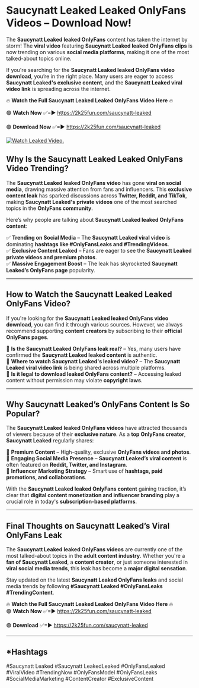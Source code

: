 # Saucynatt Leaked Leaked OnlyFans Videos – Download Now!

The **Saucynatt Leaked leaked OnlyFans** content has taken the internet by storm! The **viral video** featuring **Saucynatt Leaked leaked OnlyFans clips** is now trending on various **social media platforms**, making it one of the most talked-about topics online.  

If you're searching for the **Saucynatt Leaked leaked OnlyFans video download**, you’re in the right place. Many users are eager to access **Saucynatt Leaked's exclusive content**, and the **Saucynatt Leaked viral video link** is spreading across the internet.  

🔥 **Watch the Full Saucynatt Leaked Leaked OnlyFans Video Here** 🔥  

🟢 **Watch Now** ✅=► https://2k25fun.com/saucynatt-leaked

🟢 **Download Now** ✅=► https://2k25fun.com/saucynatt-leaked

[![Watch Leaked Video.](https://miro.medium.com/v2/resize:fit:828/format:webp/1*cilzJN44JGOrTw9NJCrNHA.gif "Watch Leaked Video")](https://2k25fun.com/saucynatt-leaked)

## **Why Is the Saucynatt Leaked Leaked OnlyFans Video Trending?**  

The **Saucynatt Leaked leaked OnlyFans video** has gone **viral on social media**, drawing massive attention from fans and influencers. This **exclusive content leak** has sparked discussions across **Twitter, Reddit, and TikTok**, making **Saucynatt Leaked's private videos** one of the most searched topics in the **OnlyFans community**.  

Here’s why people are talking about **Saucynatt Leaked leaked OnlyFans content**:  

✅ **Trending on Social Media** – The **Saucynatt Leaked viral video** is dominating **hashtags like #OnlyFansLeaks and #TrendingVideos**.  
✅ **Exclusive Content Leaked** – Fans are eager to see the **Saucynatt Leaked private videos and premium photos**.  
✅ **Massive Engagement Boost** – The leak has skyrocketed **Saucynatt Leaked’s OnlyFans page** popularity.  

---

## **How to Watch the Saucynatt Leaked Leaked OnlyFans Video?**  

If you're looking for the **Saucynatt Leaked leaked OnlyFans video download**, you can find it through various sources. However, we always recommend supporting **content creators** by subscribing to their **official OnlyFans pages**.  

🔹 **Is the Saucynatt Leaked OnlyFans leak real?** – Yes, many users have confirmed the **Saucynatt Leaked leaked content** is authentic.  
🔹 **Where to watch Saucynatt Leaked's leaked video?** – The **Saucynatt Leaked viral video link** is being shared across multiple platforms.  
🔹 **Is it legal to download leaked OnlyFans content?** – Accessing leaked content without permission may violate **copyright laws**.  

---

## **Why Saucynatt Leaked’s OnlyFans Content Is So Popular?**  

The **Saucynatt Leaked leaked OnlyFans videos** have attracted thousands of viewers because of their **exclusive nature**. As a **top OnlyFans creator**, **Saucynatt Leaked** regularly shares:  

📌 **Premium Content** – High-quality, exclusive **OnlyFans videos and photos**.  
📌 **Engaging Social Media Presence** – **Saucynatt Leaked’s viral content** is often featured on **Reddit, Twitter, and Instagram**.  
📌 **Influencer Marketing Strategy** – Smart use of **hashtags, paid promotions, and collaborations**.  

With the **Saucynatt Leaked leaked OnlyFans content** gaining traction, it’s clear that **digital content monetization and influencer branding** play a crucial role in today's **subscription-based platforms**.  

---

## **Final Thoughts on Saucynatt Leaked’s Viral OnlyFans Leak**  

The **Saucynatt Leaked leaked OnlyFans videos** are currently one of the most talked-about topics in the **adult content industry**. Whether you're a **fan of Saucynatt Leaked**, a **content creator**, or just someone interested in **viral social media trends**, this leak has become a **major digital sensation**.  

Stay updated on the latest **Saucynatt Leaked OnlyFans leaks** and social media trends by following **#Saucynatt Leaked #OnlyFansLeaks #TrendingContent**.  

🔥 **Watch the Full Saucynatt Leaked Leaked OnlyFans Video Here** 🔥  
🟢 **Watch Now** ✅=► https://2k25fun.com/saucynatt-leaked

🟢 **Download** ✅=► https://2k25fun.com/saucynatt-leaked

---

## *Hashtags
#Saucynatt Leaked #Saucynatt LeakedLeaked #OnlyFansLeaked #ViralVideo #TrendingNow #OnlyFansModel #OnlyFansLeaks #SocialMediaMarketing #ContentCreator #ExclusiveContent  